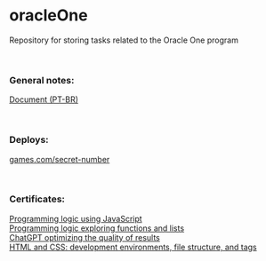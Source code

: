 # oracleOne
Repository for storing tasks related to the Oracle One program

<br>

### General notes:
[Document (PT-BR) ](https://docs.google.com/document/d/1lhFHmpc7zn_G7GacgSaeY6PenDpJsFKMlsPD_1AGZQ4/edit?usp=sharing)

<br>

### Deploys:
[games.com/secret-number](https://jogo-livid-three.vercel.app/)

<br>

### Certificates: 
[Programming logic using JavaScript](https://drive.google.com/file/d/1TOMHgf7DUJpVRcaouR8zlubKCzK-13Zf/view?usp=drive_link)<br>
[Programming logic exploring functions and lists](https://drive.google.com/file/d/1Lt-yg36rTveyH-OsDHogngA7t-6IKF21/view?usp=drive_link)<br>
[ChatGPT optimizing the quality of results](https://drive.google.com/file/d/1pV6caQ98V1zMVLxCZazwq6YfKeK_IEff/view?usp=drive_link)<br>
[HTML and CSS: development environments, file structure, and tags](https://drive.google.com/file/d/1_hNbHVYskP84gXmlL6nDlo-ANiDnSsy6/view?usp=drive_link)<br>
